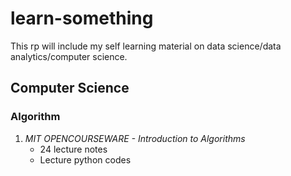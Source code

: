 # learn-something
This rp will include my self learning material on data science/data analytics/computer science. 

## Computer Science
### Algorithm
1. *MIT OPENCOURSEWARE - Introduction to Algorithms*
   - 24 lecture notes 
   - Lecture python codes 
  
